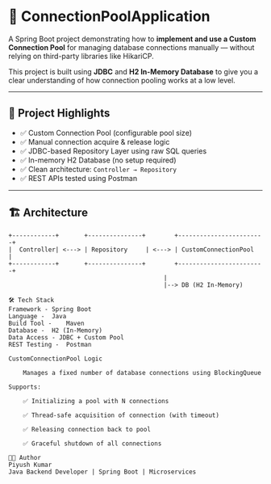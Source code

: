 # 🚀 ConnectionPoolApplication

A Spring Boot project demonstrating how to **implement and use a Custom Connection Pool** for managing database connections manually — without relying on third-party libraries like HikariCP.

This project is built using **JDBC** and **H2 In-Memory Database** to give you a clear understanding of how connection pooling works at a low level.

---

## 📌 Project Highlights

- ✅ Custom Connection Pool (configurable pool size)
- ✅ Manual connection acquire & release logic
- ✅ JDBC-based Repository Layer using raw SQL queries
- ✅ In-memory H2 Database (no setup required)
- ✅ Clean architecture: `Controller → Repository`
- ✅ REST APIs tested using Postman

---

## 🏗️ Architecture

```text
+------------+       +---------------+        +------------------------+
|  Controller| <---> | Repository     | <---> | CustomConnectionPool   |
+------------+       +---------------+        +------------------------+
                                           |
                                           |--> DB (H2 In-Memory)

🛠️ Tech Stack
Framework -	Spring Boot
Language -	Java
Build Tool -	Maven
Database -	H2 (In-Memory)
Data Access	- JDBC + Custom Pool
REST Testing -	Postman

CustomConnectionPool Logic

    Manages a fixed number of database connections using BlockingQueue

Supports:
    
    ✅ Initializing a pool with N connections
    
    ✅ Thread-safe acquisition of connection (with timeout)
    
    ✅ Releasing connection back to pool
    
    ✅ Graceful shutdown of all connections

👨‍💻 Author
Piyush Kumar
Java Backend Developer | Spring Boot | Microservices
